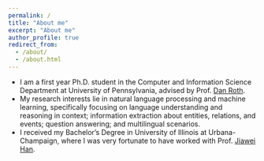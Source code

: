 ```yaml
---
permalink: /
title: "About me"
excerpt: "About me"
author_profile: true
redirect_from: 
  - /about/
  - /about.html
---
```


- I am a first year Ph.D. student in the Computer and Information Science Department at University of Pennsylvania, advised by Prof. [Dan Roth](https://www.cis.upenn.edu/~danroth/).
- My research interests lie in natural language processing and machine learning, specifically focusing on language understanding and reasoning in context; information extraction about entities, relations, and events; question answering; and multilingual scenarios.
- I received my Bachelor’s Degree in University of Illinois at Urbana-Champaign, where I was very fortunate to have worked with Prof. [Jiawei Han](http://hanj.cs.illinois.edu/).